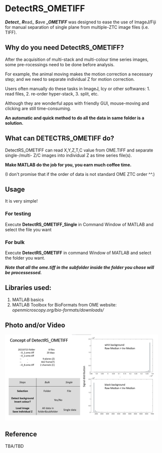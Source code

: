 # DetectRS_OMETIFF

***Detect***_ ***R***ead_ ***S***ave ***_OMETIFF*** was designed to ease the use of ImageJ/Fiji for manual separation of single plane from multiple-ZTC image files (i.e. TIFF).

###

## Why do you need DetectRS_OMETIFF?

After the acquisition of multi-stack and multi-colour time series images, some pre-rocessings need to be done before analysis.

For example, the animal moving makes the motion correction a necessary step; and we need to separate individual Z for motion correction.

Users often manually do these tasks in ImageJ, Icy or other softwares: 1. read files, 2. re-order hyper-stack, 3. split, etc.

Although they are wonderful apps with friendly GUI, mouse-moving and clicking are still time-consuming.

**An automatic and quick method to do all the data in same folder is a solution.**

###

## What can DETECTRS_OMETIFF do?
DetectRS_OMETIFF can read X,Y,Z,T,C value from OME.TIFF and separate single-/multi- Z/C images into individual Z as time series file(s).

**Make MATLAB do the job for you, you earn much coffee time.**

(I don't promise that if the order of data is not standard OME ZTC order ^^.)

###

## Usage
It is very simple!

### For testing
Execute **DetectRS_OMETIFF_Single** in Command Window of MATLAB and select the file you want

### For bulk
Execute **DetectRS_OMETIFF** in command Window of MATLAB and select the folder you want.

***Note that all the ome.tiff in the subfolder inside the folder you chose will be processessed.***

###

## Libraries used:
1. MATLAB basics
2. MATLAB Toolbox for BioFormats from OME website: *openmicroscopy.org/bio-formats/downloads/*

###

## Photo and/or Video

![Concept](https://github.com/pywugate/DetectRS_OMETIFF/blob/main/concept.png)

## Reference 
TBA/TBD
